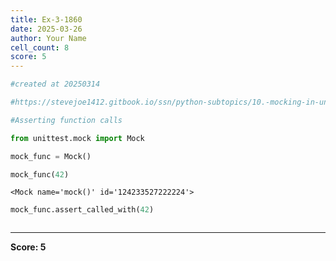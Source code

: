 ```yaml
---
title: Ex-3-1860
date: 2025-03-26
author: Your Name
cell_count: 8
score: 5
---
```


```python
#created at 20250314
```


```python
#https://stevejoe1412.gitbook.io/ssn/python-subtopics/10.-mocking-in-unit-tests
```


```python
#Asserting function calls
```


```python
from unittest.mock import Mock
```


```python
mock_func = Mock()
```


```python
mock_func(42)
```




    <Mock name='mock()' id='124233527222224'>




```python
mock_func.assert_called_with(42)
```


```python

```


---
**Score: 5**